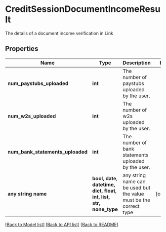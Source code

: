 # CreditSessionDocumentIncomeResult

The details of a document income verification in Link

## Properties
Name | Type | Description | Notes
------------ | ------------- | ------------- | -------------
**num_paystubs_uploaded** | **int** | The number of paystubs uploaded by the user. | 
**num_w2s_uploaded** | **int** | The number of w2s uploaded by the user. | 
**num_bank_statements_uploaded** | **int** | The number of bank statements uploaded by the user. | 
**any string name** | **bool, date, datetime, dict, float, int, list, str, none_type** | any string name can be used but the value must be the correct type | [optional]

[[Back to Model list]](../README.md#documentation-for-models) [[Back to API list]](../README.md#documentation-for-api-endpoints) [[Back to README]](../README.md)


